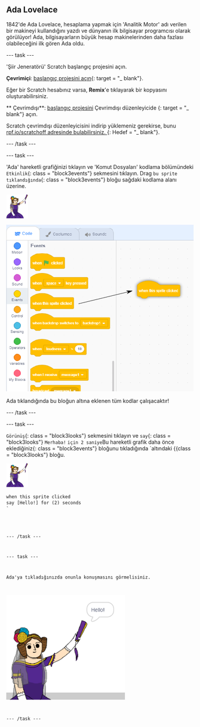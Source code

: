 ## Ada Lovelace

1842'de Ada Lovelace, hesaplama yapmak için 'Analitik Motor' adı verilen bir makineyi kullandığını yazdı ve dünyanın ilk bilgisayar programcısı olarak görülüyor! Ada, bilgisayarların büyük hesap makinelerinden daha fazlası olabileceğini ilk gören Ada oldu.

\--- task \---

'Şiir Jeneratörü' Scratch başlangıç projesini açın.

**Çevrimiçi**: [başlangıç projesini açın](http://rpf.io/poetry-on){: target = "_ blank"}.

Eğer bir Scratch hesabınız varsa, **Remix**'e tıklayarak bir kopyasını oluşturabilirsiniz.

** Çevrimdışı**: [başlangıç projesini](http://rpf.io/p/en/beat-the-goalie-go) Çevrimdışı düzenleyicide {: target = "_ blank"} açın.

Scratch çevrimdışı düzenleyicisini indirip yüklemeniz gerekirse, bunu [ rpf.io/scratchoff adresinde bulabilirsiniz. ](http://rpf.io/scratchoff) {: Hedef = "_ blank"}.

\--- /task \---

\--- task \---

'Ada' hareketli grafiğinizi tıklayın ve 'Komut Dosyaları' kodlama bölümündeki `Etkinlik`{: class = "block3events"} sekmesini tıklayın. Drag `bu sprite tıklandığında`{: class = "block3events"} bloğu sağdaki kodlama alanı üzerine.

![ada sprite](images/ada-sprite.png)

![bu hareketli grafik bloğunu tıkladığında sürükleme](images/poetry-click.png)

Ada tıklandığında bu bloğun altına eklenen tüm kodlar çalışacaktır!

\--- /task \---

\--- task \---

`Görünüş`{: class = "block3looks"} sekmesini tıklayın ve `say`{: class = "block3looks"} `Merhaba!` `için 2 saniye`Bu hareketli grafik daha önce eklediğiniz</code>{: class = "block3events"} bloğunu tıkladığında `altındaki {{class = "block3looks"} bloğu.</p>

<p><img src="images/ada-sprite.png" alt="ada sprite" /></p>

<pre><code class="blocks3">when this sprite clicked
say [Hello!] for (2) seconds
`</pre> 

\--- /task \---

\--- task \---

Ada'ya tıkladığınızda onunla konuşmasını görmelisiniz.

![ekran görüntüsü](images/poetry-say-test.png)

\--- /task \---